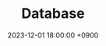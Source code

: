 ---
layout  : category
title   : Database
summary : 
date    : 2023-12-01 18:00:00 +0900
updated : 2023-12-01 18:00:00 +0900
tag     : category database
toc     : true
public  : true
comment : false
parent  : [[/index]]
latex   : false
---